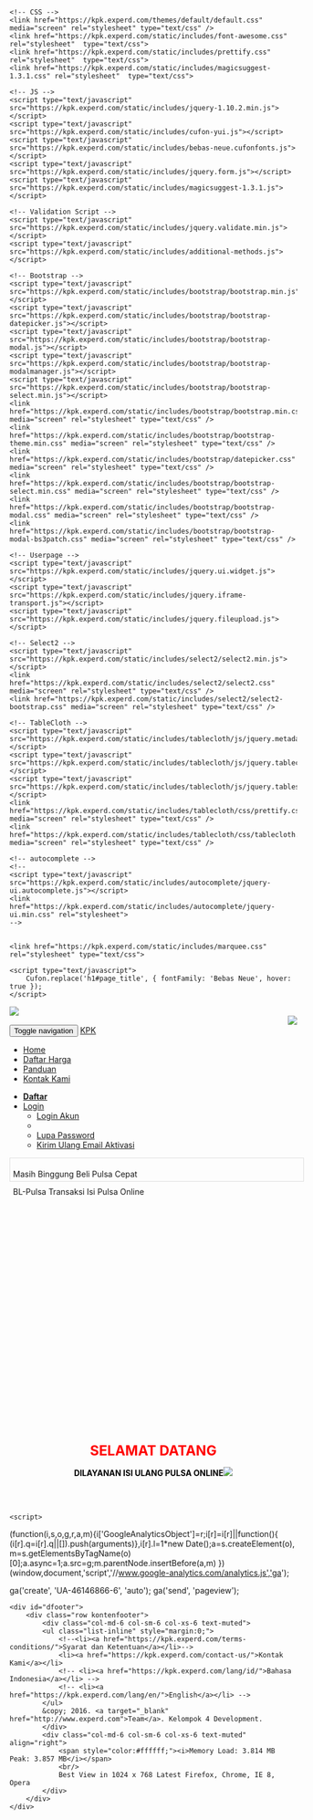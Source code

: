 

<!DOCTYPE html PUBLIC "-//W3C//DTD XHTML 1.0 Transitional//EN""http://www.w3.org/TR/xhtml1/DTD/xhtml1-transitional.dtd">
<html xmlns="http://www.w3.org/1999/xhtml" xml:lang="en">
<head>
	<!-- Meta -->
	<title>Home</title>
	<meta http-equiv="X-UA-Compatible" content="IE=edge">
	<meta name="viewport" content="width=device-width, initial-scale=1.0">
	<meta http-equiv="Content-Type" content="text/html; charset=iso-8859-1" />
	<meta name="description" content="Experd adalah bla...">
	<meta name="keywords" content="experd,jobs,lowongan">
	<meta name="author" content="Edo Esaacxz">
	<meta name="developer" content="Zaenal, Shakti, Rochman">
	<meta name="app-name" content="Activer 2.0">

	<!-- CSS -->
	<link href="https://kpk.experd.com/themes/default/default.css" media="screen" rel="stylesheet" type="text/css" />
	<link href="https://kpk.experd.com/static/includes/font-awesome.css" rel="stylesheet"  type="text/css">
	<link href="https://kpk.experd.com/static/includes/prettify.css" rel="stylesheet"  type="text/css">
	<link href="https://kpk.experd.com/static/includes/magicsuggest-1.3.1.css" rel="stylesheet"  type="text/css">
	
	<!-- JS -->
	<script type="text/javascript" src="https://kpk.experd.com/static/includes/jquery-1.10.2.min.js"></script>
	<script type="text/javascript" src="https://kpk.experd.com/static/includes/cufon-yui.js"></script>
	<script type="text/javascript" src="https://kpk.experd.com/static/includes/bebas-neue.cufonfonts.js"></script>
	<script type="text/javascript" src="https://kpk.experd.com/static/includes/jquery.form.js"></script>
	<script type="text/javascript" src="https://kpk.experd.com/static/includes/magicsuggest-1.3.1.js"></script>

	<!-- Validation Script -->
	<script type="text/javascript" src="https://kpk.experd.com/static/includes/jquery.validate.min.js"></script> 
	<script type="text/javascript" src="https://kpk.experd.com/static/includes/additional-methods.js"></script> 

	<!-- Bootstrap -->
	<script type="text/javascript" src="https://kpk.experd.com/static/includes/bootstrap/bootstrap.min.js"></script>
	<script type="text/javascript" src="https://kpk.experd.com/static/includes/bootstrap/bootstrap-datepicker.js"></script>
	<script type="text/javascript" src="https://kpk.experd.com/static/includes/bootstrap/bootstrap-modal.js"></script>
	<script type="text/javascript" src="https://kpk.experd.com/static/includes/bootstrap/bootstrap-modalmanager.js"></script>
	<script type="text/javascript" src="https://kpk.experd.com/static/includes/bootstrap/bootstrap-select.min.js"></script>
	<link href="https://kpk.experd.com/static/includes/bootstrap/bootstrap.min.css" media="screen" rel="stylesheet" type="text/css" />
	<link href="https://kpk.experd.com/static/includes/bootstrap/bootstrap-theme.min.css" media="screen" rel="stylesheet" type="text/css" />
	<link href="https://kpk.experd.com/static/includes/bootstrap/datepicker.css" media="screen" rel="stylesheet" type="text/css" />
	<link href="https://kpk.experd.com/static/includes/bootstrap/bootstrap-select.min.css" media="screen" rel="stylesheet" type="text/css" />
	<link href="https://kpk.experd.com/static/includes/bootstrap/bootstrap-modal.css" media="screen" rel="stylesheet" type="text/css" />
	<link href="https://kpk.experd.com/static/includes/bootstrap/bootstrap-modal-bs3patch.css" media="screen" rel="stylesheet" type="text/css" />
		
	<!-- Userpage -->
	<script type="text/javascript" src="https://kpk.experd.com/static/includes/jquery.ui.widget.js"></script>
	<script type="text/javascript" src="https://kpk.experd.com/static/includes/jquery.iframe-transport.js"></script>
	<script type="text/javascript" src="https://kpk.experd.com/static/includes/jquery.fileupload.js"></script>

	<!-- Select2 -->
	<script type="text/javascript" src="https://kpk.experd.com/static/includes/select2/select2.min.js"></script>
	<link href="https://kpk.experd.com/static/includes/select2/select2.css" media="screen" rel="stylesheet" type="text/css" />
	<link href="https://kpk.experd.com/static/includes/select2/select2-bootstrap.css" media="screen" rel="stylesheet" type="text/css" />
	
	<!-- TableCloth -->
	<script type="text/javascript" src="https://kpk.experd.com/static/includes/tablecloth/js/jquery.metadata.js"></script>
	<script type="text/javascript" src="https://kpk.experd.com/static/includes/tablecloth/js/jquery.tablecloth.js"></script>
	<script type="text/javascript" src="https://kpk.experd.com/static/includes/tablecloth/js/jquery.tablesorter.min.js"></script>
	<link href="https://kpk.experd.com/static/includes/tablecloth/css/prettify.css" media="screen" rel="stylesheet" type="text/css" />
	<link href="https://kpk.experd.com/static/includes/tablecloth/css/tablecloth.css" media="screen" rel="stylesheet" type="text/css" />

	<!-- autocomplete -->
	<!--
    <script type="text/javascript" src="https://kpk.experd.com/static/includes/autocomplete/jquery-ui.autocomplete.js"></script>
	<link href="https://kpk.experd.com/static/includes/autocomplete/jquery-ui.min.css" rel="stylesheet">
	-->
	
	
	<link href="https://kpk.experd.com/static/includes/marquee.css" rel="stylesheet" type="text/css">
	
	<script type="text/javascript">
		Cufon.replace('h1#page_title', { fontFamily: 'Bebas Neue', hover: true }); 		
	</script>	
</head>
<body>


<div id="dcontainer" class="container"><div id="kontenpage">
	<div id="dheader" class="row">
		<div class="col-md-3 col-sm-3 col-xs-6"><img class="img-responsive" src="LOGO.png" style="max-width:80%"/></div>
		<div class="col-md-6 col-sm-6 hidden-xs"><div> <!--id="flashtips" style="margin-top:20px;" align="center">Tips--></div></div>
		<div class="col-md-3 col-sm-3 col-xs-6" align="right"><img class="img-responsive" src="4.png" style="max-width:80%"/></div>
	</div><div class="navbar navbar-default" role="navigation">
  <div class="navbar-header">
    <button type="button" class="navbar-toggle" data-toggle="collapse" data-target=".navbar-collapse">
      <span class="sr-only">Toggle navigation</span>
      <span class="icon-bar"></span>
      <span class="icon-bar"></span>
      <span class="icon-bar"></span>
    </button>
		<a class="navbar-brand hidden-md hidden-lg hidden-sm" href="#">KPK</a>
  </div>
  <div class="navbar-collapse collapse">
    <ul class="nav navbar-nav">
		<li ><a href="index.html">Home</a></li><li ><a href="daftarharga.html">Daftar Harga</a></li>
		<li ><a href="panduan.html">Panduan</a></li><li ><a href="kontak.html">Kontak Kami</a></li>    </ul>
    <ul class="nav navbar-nav navbar-right">
    		      <li><a href="https://kpk.experd.com/register/"><span class="text-info"><strong>Daftar</strong></span></a></li>
	      <li class="dropdown"><a href="#" class="dropdown-toggle" data-toggle="dropdown"><i class="fa fa-user fa-fw"></i> Login <b class="caret"></b></a>
	      	<ul class="dropdown-menu">
	      		<li><a href="https://kpk.experd.com/login/"><i class="fa fa-lock fa-fw"></i> Login Akun</a></li>
	      		<li class="divider"></li>
	      		<li><a href="https://kpk.experd.com/forgot-password/"><i class="fa fa-key fa-fw"></i> Lupa Password</a></li>
	      		<li><a href="https://kpk.experd.com/resend-link/"><i class="fa fa-envelope fa-fw"></i> Kirim Ulang Email Aktivasi</a></li>
	      	</ul>	
	      </li>
	          </ul>
  </div>
</div>
<div style="width:100%;border:1px solid #dfdfdf;height:30px;padding:5px;margin-bottom:10px;">
	<!--<marquee behavior="scroll" direction="left" onmouseover="this.stop();" onmouseout="this.start();" style="font-weight:bold;background-color:#C3C3E3;">
		Waktu Pendaftaran Alih Tugas KPK 2016 : 26 Februari - 4 Maret 2016 # Waktu Pendaftaran Alih Tugas KPK 2016 : 26 Februari - 4 Maret 2016  
	</marquee>
 
 <p class="marquee">Waktu Pendaftaran Alih Tugas KPK 2016 : 26 Februari - 4 Maret 2016</p>
 -->
 <div class="my-marquee">
    <p>Masih Binggung Beli Pulsa Cepat</p>
    <p>BL-Pulsa Transaksi Isi Pulsa Online</p>
 </div>
</div>
<div id="content">
	<script src="https://kpk.experd.com/static/includes/jquery.bxslider.min.js"></script>
	<link href="https://kpk.experd.com/static/includes/jquery.bxslider.css" rel="stylesheet" />
	<!-- ini dibuka kalo mo pake slider
	<ul class="bxslider">
	  <li><img src="https://kpk.experd.com/static/images/humas1.jpg" /></li>
	 
	</ul>
	-->
	<script type="text/javascript">
	$(document).ready(function(){$('.bxslider').bxSlider({
	  auto: true,
	  autoControls: false,
	  controls: false
	});});
	</script>
<script>

(function(h,f,c,j,d,l,k){/*! Jssor */
new(function(){});var e={Qc:function(a){return-c.cos(a*c.PI)/2+.5},ve:function(a){return a},we:function(a){return-a*(a-2)}};var b=new function(){var g=this,Bb=/\S+/g,G=1,db=2,hb=3,gb=4,lb=5,H,r=0,i=0,s=0,W=0,z=0,J=navigator,pb=J.appName,o=J.userAgent,p=parseFloat;function zb(){if(!H){H={Pe:"ontouchstart"in h||"createTouch"in f};var a;if(J.pointerEnabled||(a=J.msPointerEnabled))H.kd=a?"msTouchAction":"touchAction"}return H}function v(j){if(!r){r=-1;if(pb=="Microsoft Internet Explorer"&&!!h.attachEvent&&!!h.ActiveXObject){var e=o.indexOf("MSIE");r=G;s=p(o.substring(e+5,o.indexOf(";",e)));/*@cc_on W=@_jscript_version@*/;i=f.documentMode||s}else if(pb=="Netscape"&&!!h.addEventListener){var d=o.indexOf("Firefox"),b=o.indexOf("Safari"),g=o.indexOf("Chrome"),c=o.indexOf("AppleWebKit");if(d>=0){r=db;i=p(o.substring(d+8))}else if(b>=0){var k=o.substring(0,b).lastIndexOf("/");r=g>=0?gb:hb;i=p(o.substring(k+1,b))}else{var a=/Trident\/.*rv:([0-9]{1,}[\.0-9]{0,})/i.exec(o);if(a){r=G;i=s=p(a[1])}}if(c>=0)z=p(o.substring(c+12))}else{var a=/(opera)(?:.*version|)[ \/]([\w.]+)/i.exec(o);if(a){r=lb;i=p(a[2])}}}return j==r}function q(){return v(G)}function R(){return q()&&(i<6||f.compatMode=="BackCompat")}function fb(){return v(hb)}function kb(){return v(lb)}function wb(){return fb()&&z>534&&z<535}function K(){v();return z>537||i>42||r==G&&i>=11}function P(){return q()&&i<9}function xb(a){var b,c;return function(f){if(!b){b=d;var e=a.substr(0,1).toUpperCase()+a.substr(1);n([a].concat(["WebKit","ms","Moz","O","webkit"]),function(g,d){var b=a;if(d)b=g+e;if(f.style[b]!=k)return c=b})}return c}}function vb(b){var a;return function(c){a=a||xb(b)(c)||b;return a}}var L=vb("transform");function ob(a){return{}.toString.call(a)}var F;function Hb(){if(!F){F={};n(["Boolean","Number","String","Function","Array","Date","RegExp","Object"],function(a){F["[object "+a+"]"]=a.toLowerCase()})}return F}function n(b,d){var a,c;if(ob(b)=="[object Array]"){for(a=0;a<b.length;a++)if(c=d(b[a],a,b))return c}else for(a in b)if(c=d(b[a],a,b))return c}function C(a){return a==j?String(a):Hb()[ob(a)]||"object"}function mb(a){for(var b in a)return d}function A(a){try{return C(a)=="object"&&!a.nodeType&&a!=a.window&&(!a.constructor||{}.hasOwnProperty.call(a.constructor.prototype,"isPrototypeOf"))}catch(b){}}function u(a,b){return{x:a,y:b}}function sb(b,a){setTimeout(b,a||0)}function I(b,d,c){var a=!b||b=="inherit"?"":b;n(d,function(c){var b=c.exec(a);if(b){var d=a.substr(0,b.index),e=a.substr(b.index+b[0].length+1,a.length-1);a=d+e}});a=c+(!a.indexOf(" ")?"":" ")+a;return a}function ub(b,a){if(i<9)b.style.filter=a}g.gf=zb;g.ld=q;g.nf=fb;g.pd=kb;g.mf=K;g.cb=P;xb("transform");g.wd=function(){return i};g.jf=function(){v();return z};g.Kb=sb;function Z(a){a.constructor===Z.caller&&a.Ad&&a.Ad.apply(a,Z.caller.arguments)}g.Ad=Z;g.zb=function(a){if(g.lf(a))a=f.getElementById(a);return a};function t(a){return a||h.event}g.xd=t;g.Ub=function(b){b=t(b);var a=b.target||b.srcElement||f;if(a.nodeType==3)a=g.vd(a);return a};g.jd=function(a){a=t(a);return{x:a.pageX||a.clientX||0,y:a.pageY||a.clientY||0}};function D(c,d,a){if(a!==k)c.style[d]=a==k?"":a;else{var b=c.currentStyle||c.style;a=b[d];if(a==""&&h.getComputedStyle){b=c.ownerDocument.defaultView.getComputedStyle(c,j);b&&(a=b.getPropertyValue(d)||b[d])}return a}}function bb(b,c,a,d){if(a!==k){if(a==j)a="";else d&&(a+="px");D(b,c,a)}else return p(D(b,c))}function m(c,a){var d=a?bb:D,b;if(a&4)b=vb(c);return function(e,f){return d(e,b?b(e):c,f,a&2)}}function Eb(b){if(q()&&s<9){var a=/opacity=([^)]*)/.exec(b.style.filter||"");return a?p(a[1])/100:1}else return p(b.style.opacity||"1")}function Gb(b,a,f){if(q()&&s<9){var h=b.style.filter||"",i=new RegExp(/[\s]*alpha\([^\)]*\)/g),e=c.round(100*a),d="";if(e<100||f)d="alpha(opacity="+e+") ";var g=I(h,[i],d);ub(b,g)}else b.style.opacity=a==1?"":c.round(a*100)/100}var M={E:["rotate"],T:["rotateX"],S:["rotateY"],Bb:["skewX"],Jb:["skewY"]};if(!K())M=B(M,{o:["scaleX",2],n:["scaleY",2],W:["translateZ",1]});function N(d,a){var c="";if(a){if(q()&&i&&i<10){delete a.T;delete a.S;delete a.W}b.e(a,function(d,b){var a=M[b];if(a){var e=a[1]||0;if(O[b]!=d)c+=" "+a[0]+"("+d+(["deg","px",""])[e]+")"}});if(K()){if(a.db||a.gb||a.W)c+=" translate3d("+(a.db||0)+"px,"+(a.gb||0)+"px,"+(a.W||0)+"px)";if(a.o==k)a.o=1;if(a.n==k)a.n=1;if(a.o!=1||a.n!=1)c+=" scale3d("+a.o+", "+a.n+", 1)"}}d.style[L(d)]=c}g.xc=m("transformOrigin",4);g.ef=m("backfaceVisibility",4);g.Zd=m("transformStyle",4);g.df=m("perspective",6);g.cf=m("perspectiveOrigin",4);g.bf=function(a,b){if(q()&&s<9||s<10&&R())a.style.zoom=b==1?"":b;else{var c=L(a),f="scale("+b+")",e=a.style[c],g=new RegExp(/[\s]*scale\(.*?\)/g),d=I(e,[g],f);a.style[c]=d}};g.Rb=function(b,a){return function(c){c=t(c);var e=c.type,d=c.relatedTarget||(e=="mouseout"?c.toElement:c.fromElement);(!d||d!==a&&!g.Ze(a,d))&&b(c)}};g.a=function(a,d,b,c){a=g.zb(a);if(a.addEventListener){d=="mousewheel"&&a.addEventListener("DOMMouseScroll",b,c);a.addEventListener(d,b,c)}else if(a.attachEvent){a.attachEvent("on"+d,b);c&&a.setCapture&&a.setCapture()}};g.M=function(a,c,d,b){a=g.zb(a);if(a.removeEventListener){c=="mousewheel"&&a.removeEventListener("DOMMouseScroll",d,b);a.removeEventListener(c,d,b)}else if(a.detachEvent){a.detachEvent("on"+c,d);b&&a.releaseCapture&&a.releaseCapture()}};g.Cb=function(a){a=t(a);a.preventDefault&&a.preventDefault();a.cancel=d;a.returnValue=l};g.Ye=function(a){a=t(a);a.stopPropagation&&a.stopPropagation();a.cancelBubble=d};g.L=function(d,c){var a=[].slice.call(arguments,2),b=function(){var b=a.concat([].slice.call(arguments,0));return c.apply(d,b)};return b};g.Xe=function(a,b){if(b==k)return a.textContent||a.innerText;var c=f.createTextNode(b);g.Wb(a);a.appendChild(c)};g.Ib=function(d,c){for(var b=[],a=d.firstChild;a;a=a.nextSibling)(c||a.nodeType==1)&&b.push(a);return b};function nb(a,c,e,b){b=b||"u";for(a=a?a.firstChild:j;a;a=a.nextSibling)if(a.nodeType==1){if(V(a,b)==c)return a;if(!e){var d=nb(a,c,e,b);if(d)return d}}}g.z=nb;function T(a,d,f,b){b=b||"u";var c=[];for(a=a?a.firstChild:j;a;a=a.nextSibling)if(a.nodeType==1){V(a,b)==d&&c.push(a);if(!f){var e=T(a,d,f,b);if(e.length)c=c.concat(e)}}return c}function ib(a,c,d){for(a=a?a.firstChild:j;a;a=a.nextSibling)if(a.nodeType==1){if(a.tagName==c)return a;if(!d){var b=ib(a,c,d);if(b)return b}}}g.Te=ib;function yb(a,c,e){var b=[];for(a=a?a.firstChild:j;a;a=a.nextSibling)if(a.nodeType==1){(!c||a.tagName==c)&&b.push(a);if(!e){var d=yb(a,c,e);if(d.length)b=b.concat(d)}}return b}g.Se=yb;g.Re=function(b,a){return b.getElementsByTagName(a)};function B(){var e=arguments,d,c,b,a,g=1&e[0],f=1+g;d=e[f-1]||{};for(;f<e.length;f++)if(c=e[f])for(b in c){a=c[b];if(a!==k){a=c[b];var h=d[b];d[b]=g&&(A(h)||A(a))?B(g,{},h,a):a}}return d}g.B=B;function ab(f,g){var d={},c,a,b;for(c in f){a=f[c];b=g[c];if(a!==b){var e;if(A(a)&&A(b)){a=ab(a,b);e=!mb(a)}!e&&(d[c]=a)}}return d}g.Hc=function(a){return C(a)=="function"};g.lf=function(a){return C(a)=="string"};g.Fc=function(a){return!isNaN(p(a))&&isFinite(a)};g.e=n;function S(a){return f.createElement(a)}g.Mb=function(){return S("DIV")};g.Hd=function(){return S("SPAN")};g.Ic=function(){};function X(b,c,a){if(a==k)return b.getAttribute(c);b.setAttribute(c,a)}function V(a,b){return X(a,b)||X(a,"data-"+b)}g.v=X;g.j=V;function x(b,a){if(a==k)return b.className;b.className=a}g.Lc=x;function rb(b){var a={};n(b,function(b){a[b]=b});return a}function tb(b,a){return b.match(a||Bb)}function Q(b,a){return rb(tb(b||"",a))}g.Cd=tb;function cb(b,c){var a="";n(c,function(c){a&&(a+=b);a+=c});return a}function E(a,c,b){x(a,cb(" ",B(ab(Q(x(a)),Q(c)),Q(b))))}g.vd=function(a){return a.parentNode};g.K=function(a){g.Q(a,"none")};g.q=function(a,b){g.Q(a,b?"none":"")};g.Od=function(b,a){b.removeAttribute(a)};g.Ud=function(){return q()&&i<10};g.Vd=function(d,a){if(a)d.style.clip="rect("+c.round(a.g)+"px "+c.round(a.m)+"px "+c.round(a.p)+"px "+c.round(a.f)+"px)";else{var g=d.style.cssText,f=[new RegExp(/[\s]*clip: rect\(.*?\)[;]?/i),new RegExp(/[\s]*cliptop: .*?[;]?/i),new RegExp(/[\s]*clipright: .*?[;]?/i),new RegExp(/[\s]*clipbottom: .*?[;]?/i),new RegExp(/[\s]*clipleft: .*?[;]?/i)],e=I(g,f,"");b.Db(d,e)}};g.R=function(){return+new Date};g.J=function(b,a){b.appendChild(a)};g.Gb=function(b,a,c){(c||a.parentNode).insertBefore(b,a)};g.Lb=function(b,a){a=a||b.parentNode;a&&a.removeChild(b)};g.Pd=function(a,b){n(a,function(a){g.Lb(a,b)})};g.Wb=function(a){g.Pd(g.Ib(a,d),a)};g.Td=function(a,b){var c=g.vd(a);b&1&&g.I(a,(g.k(c)-g.k(a))/2);b&2&&g.F(a,(g.l(c)-g.l(a))/2)};g.Rd=function(b,a){return parseInt(b,a||10)};g.Qd=p;g.Ze=function(b,a){var c=f.body;while(a&&b!==a&&c!==a)try{a=a.parentNode}catch(d){return l}return b===a};function Y(d,c,b){var a=d.cloneNode(!c);!b&&g.Od(a,"id");return a}g.Y=Y;g.sb=function(e,f){var a=new Image;function b(e,d){g.M(a,"load",b);g.M(a,"abort",c);g.M(a,"error",c);f&&f(a,d)}function c(a){b(a,d)}if(kb()&&i<11.6||!e)b(!e);else{g.a(a,"load",b);g.a(a,"abort",c);g.a(a,"error",c);a.src=e}};g.Md=function(d,a,e){var c=d.length+1;function b(b){c--;if(a&&b&&b.src==a.src)a=b;!c&&e&&e(a)}n(d,function(a){g.sb(a.src,b)});b()};g.Ld=function(a,g,i,h){if(h)a=Y(a);var c=T(a,g);if(!c.length)c=b.Re(a,g);for(var f=c.length-1;f>-1;f--){var d=c[f],e=Y(i);x(e,x(d));b.Db(e,d.style.cssText);b.Gb(e,d);b.Lb(d)}return a};function Ib(a){var l=this,p="",r=["av","pv","ds","dn"],e=[],q,j=0,h=0,d=0;function i(){E(a,q,e[d||j||h&2||h]);b.O(a,"pointer-events",d?"none":"")}function c(){j=0;i();g.M(f,"mouseup",c);g.M(f,"touchend",c);g.M(f,"touchcancel",c)}function o(a){if(d)g.Cb(a);else{j=4;i();g.a(f,"mouseup",c);g.a(f,"touchend",c);g.a(f,"touchcancel",c)}}l.Jd=function(a){if(a===k)return h;h=a&2||a&1;i()};l.gd=function(a){if(a===k)return!d;d=a?0:3;i()};l.fb=a=g.zb(a);var m=b.Cd(x(a));if(m)p=m.shift();n(r,function(a){e.push(p+a)});q=cb(" ",e);e.unshift("");g.a(a,"mousedown",o);g.a(a,"touchstart",o)}g.Tb=function(a){return new Ib(a)};g.O=D;g.ob=m("overflow");g.F=m("top",2);g.I=m("left",2);g.k=m("width",2);g.l=m("height",2);g.Fd=m("marginLeft",2);g.Oe=m("marginTop",2);g.u=m("position");g.Q=m("display");g.A=m("zIndex",1);g.ub=function(b,a,c){if(a!=k)Gb(b,a,c);else return Eb(b)};g.Db=function(a,b){if(b!=k)a.style.cssText=b;else return a.style.cssText};var U={D:g.ub,g:g.F,f:g.I,V:g.k,X:g.l,pb:g.u,yf:g.Q,H:g.A};function w(f,l){var e=P(),b=K(),d=wb(),h=L(f);function i(b,d,a){var e=b.hb(u(-d/2,-a/2)),f=b.hb(u(d/2,-a/2)),g=b.hb(u(d/2,a/2)),h=b.hb(u(-d/2,a/2));b.hb(u(300,300));return u(c.min(e.x,f.x,g.x,h.x)+d/2,c.min(e.y,f.y,g.y,h.y)+a/2)}function a(d,a){a=a||{};var f=a.W||0,l=(a.T||0)%360,m=(a.S||0)%360,o=(a.E||0)%360,p=a.xf;if(e){f=0;l=0;m=0;p=0}var c=new Db(a.db,a.gb,f);c.T(l);c.S(m);c.Bd(o);c.Id(a.Bb,a.Jb);c.kc(a.o,a.n,p);if(b){c.eb(a.nb,a.mb);d.style[h]=c.Nd()}else if(!W||W<9){var j="";if(o||a.o!=k&&a.o!=1||a.n!=k&&a.n!=1){var n=i(c,a.bb,a.kb);g.Oe(d,n.y);g.Fd(d,n.x);j=c.Wd()}var r=d.style.filter,s=new RegExp(/[\s]*progid:DXImageTransform\.Microsoft\.Matrix\([^\)]*\)/g),q=I(r,[s],j);ub(d,q)}}w=function(e,c){c=c||{};var h=c.nb,i=c.mb,f;n(U,function(a,b){f=c[b];f!==k&&a(e,f)});g.Vd(e,c.c);if(!b){h!=k&&g.I(e,c.nd+h);i!=k&&g.F(e,c.qd+i)}if(c.Sd)if(d)sb(g.L(j,N,e,c));else a(e,c)};g.vb=N;if(d)g.vb=w;if(e)g.vb=a;else if(!b)a=N;g.C=w;w(f,l)}g.vb=w;g.C=w;function Db(i,l,p){var d=this,b=[1,0,0,0,0,1,0,0,0,0,1,0,i||0,l||0,p||0,1],h=c.sin,g=c.cos,m=c.tan;function f(a){return a*c.PI/180}function o(a,b){return{x:a,y:b}}function n(c,e,l,m,o,r,t,u,w,z,A,C,E,b,f,k,a,g,i,n,p,q,s,v,x,y,B,D,F,d,h,j){return[c*a+e*p+l*x+m*F,c*g+e*q+l*y+m*d,c*i+e*s+l*B+m*h,c*n+e*v+l*D+m*j,o*a+r*p+t*x+u*F,o*g+r*q+t*y+u*d,o*i+r*s+t*B+u*h,o*n+r*v+t*D+u*j,w*a+z*p+A*x+C*F,w*g+z*q+A*y+C*d,w*i+z*s+A*B+C*h,w*n+z*v+A*D+C*j,E*a+b*p+f*x+k*F,E*g+b*q+f*y+k*d,E*i+b*s+f*B+k*h,E*n+b*v+f*D+k*j]}function e(c,a){return n.apply(j,(a||b).concat(c))}d.kc=function(a,c,d){if(a==k)a=1;if(c==k)c=1;if(d==k)d=1;if(a!=1||c!=1||d!=1)b=e([a,0,0,0,0,c,0,0,0,0,d,0,0,0,0,1])};d.eb=function(a,c,d){b[12]+=a||0;b[13]+=c||0;b[14]+=d||0};d.T=function(c){if(c){a=f(c);var d=g(a),i=h(a);b=e([1,0,0,0,0,d,i,0,0,-i,d,0,0,0,0,1])}};d.S=function(c){if(c){a=f(c);var d=g(a),i=h(a);b=e([d,0,-i,0,0,1,0,0,i,0,d,0,0,0,0,1])}};d.Bd=function(c){if(c){a=f(c);var d=g(a),i=h(a);b=e([d,i,0,0,-i,d,0,0,0,0,1,0,0,0,0,1])}};d.Id=function(a,c){if(a||c){i=f(a);l=f(c);b=e([1,m(l),0,0,m(i),1,0,0,0,0,1,0,0,0,0,1])}};d.hb=function(c){var a=e(b,[1,0,0,0,0,1,0,0,0,0,1,0,c.x,c.y,0,1]);return o(a[12],a[13])};d.Nd=function(){return"matrix3d("+b.join(",")+")"};d.Wd=function(){return"progid:DXImageTransform.Microsoft.Matrix(M11="+b[0]+", M12="+b[4]+", M21="+b[1]+", M22="+b[5]+", SizingMethod='auto expand')"}}new function(){var a=this;function b(d,g){for(var j=d[0].length,i=d.length,h=g[0].length,f=[],c=0;c<i;c++)for(var k=f[c]=[],b=0;b<h;b++){for(var e=0,a=0;a<j;a++)e+=d[c][a]*g[a][b];k[b]=e}return f}a.o=function(b,c){return a.sd(b,c,0)};a.n=function(b,c){return a.sd(b,0,c)};a.sd=function(a,c,d){return b(a,[[c,0],[0,d]])};a.hb=function(d,c){var a=b(d,[[c.x],[c.y]]);return u(a[0][0],a[1][0])}};var O={nd:0,qd:0,nb:0,mb:0,r:1,o:1,n:1,E:0,T:0,S:0,db:0,gb:0,W:0,Bb:0,Jb:0};g.yd=function(a){var c=a||{};if(a)if(b.Hc(a))c={mc:c};else if(b.Hc(a.c))c.c={mc:a.c};return c};g.zd=function(l,m,w,n,y,z,o){var a=m;if(l){a={};for(var g in m){var A=z[g]||1,v=y[g]||[0,1],f=(w-v[0])/v[1];f=c.min(c.max(f,0),1);f=f*A;var u=c.floor(f);if(f!=u)f-=u;var h=n.mc||e.Qc,i,B=l[g],q=m[g];if(b.Fc(q)){h=n[g]||h;var x=h(f);i=B+q*x}else{i=b.B({Hb:{}},l[g]);b.e(q.Hb||q,function(d,a){if(n.c)h=n.c[a]||n.c.mc||h;var c=h(f),b=d*c;i.Hb[a]=b;i[a]+=b})}a[g]=i}var t=b.e(m,function(b,a){return O[a]!=k});t&&b.e(O,function(c,b){if(a[b]==k&&l[b]!==k)a[b]=l[b]});if(t){if(a.r)a.o=a.n=a.r;a.bb=o.bb;a.kb=o.kb;a.Sd=d}}if(m.c&&o.eb){var p=a.c.Hb,s=(p.g||0)+(p.p||0),r=(p.f||0)+(p.m||0);a.f=(a.f||0)+r;a.g=(a.g||0)+s;a.c.f-=r;a.c.m-=r;a.c.g-=s;a.c.p-=s}if(a.c&&b.Ud()&&!a.c.g&&!a.c.f&&a.c.m==o.bb&&a.c.p==o.kb)a.c=j;return a}};function n(){var a=this,d=[];function i(a,b){d.push({sc:a,pc:b})}function g(a,c){b.e(d,function(b,e){b.sc==a&&b.pc===c&&d.splice(e,1)})}a.wb=a.addEventListener=i;a.removeEventListener=g;a.i=function(a){var c=[].slice.call(arguments,1);b.e(d,function(b){b.sc==a&&b.pc.apply(h,c)})}}var m=function(z,C,i,J,M,L){z=z||0;var a=this,q,n,o,u,A=0,G,H,F,B,y=0,g=0,m=0,D,k,f,e,p,w=[],x;function O(a){f+=a;e+=a;k+=a;g+=a;m+=a;y+=a}function t(o){var h=o;if(p&&(h>=e||h<=f))h=((h-f)%p+p)%p+f;if(!D||u||g!=h){var j=c.min(h,e);j=c.max(j,f);if(!D||u||j!=m){if(L){var l=(j-k)/(C||1);if(i.vc)l=1-l;var n=b.zd(M,L,l,G,F,H,i);if(x)b.e(n,function(b,a){x[a]&&x[a](J,b)});else b.C(J,n)}a.dc(m-k,j-k);m=j;b.e(w,function(b,c){var a=o<g?w[w.length-c-1]:b;a.N(m-y)});var r=g,q=m;g=h;D=d;a.Ab(r,q)}}}function E(a,b,d){b&&a.Nb(e);if(!d){f=c.min(f,a.zc()+y);e=c.max(e,a.cc()+y)}w.push(a)}var r=h.requestAnimationFrame||h.webkitRequestAnimationFrame||h.mozRequestAnimationFrame||h.msRequestAnimationFrame;if(b.nf()&&b.wd()<7)r=j;r=r||function(a){b.Kb(a,i.U)};function I(){if(q){var d=b.R(),e=c.min(d-A,i.Cc),a=g+e*o;A=d;if(a*o>=n*o)a=n;t(a);if(!u&&a*o>=n*o)K(B);else r(I)}}function s(h,i,j){if(!q){q=d;u=j;B=i;h=c.max(h,f);h=c.min(h,e);n=h;o=n<g?-1:1;a.Nc();A=b.R();r(I)}}function K(b){if(q){u=q=B=l;a.Ec();b&&b()}}a.Vc=function(a,b,c){s(a?g+a:e,b,c)};a.Tc=s;a.jb=K;a.Kd=function(a){s(a)};a.Z=function(){return g};a.Jc=function(){return n};a.rb=function(){return m};a.N=t;a.eb=function(a){t(g+a)};a.Yc=function(){return q};a.Dd=function(a){p=a};a.Nb=O;a.Rc=function(a,b){E(a,0,b)};a.hc=function(a){E(a,1)};a.zc=function(){return f};a.cc=function(){return e};a.Ab=a.Nc=a.Ec=a.dc=b.Ic;a.oc=b.R();i=b.B({U:16,Cc:50},i);p=i.Uc;x=i.Yd;f=k=z;e=z+C;H=i.rd||{};F=i.ud||{};G=b.yd(i.P)};var p=new function(){var h=this;function g(b,a,c){c.push(a);b[a]=b[a]||[];b[a].push(c)}h.Xd=function(d){for(var e=[],a,b=0;b<d.ab;b++)for(a=0;a<d.s;a++)g(e,c.ceil(1e5*c.random())%13,[b,a]);return e}},s=function(k,s,q,t,y){var f=this,u,g,a,x=0,w=t.se,r,h=8;function i(g,f){var a={U:f,ac:1,Kb:0,s:1,ab:1,D:0,r:0,c:0,eb:l,Sb:l,vc:l,ae:p.Xd,Gc:{Qe:0,Ue:0},P:e.Qc,rd:{},Eb:[],ud:{}};b.B(a,g);a.P=b.yd(a.P);a.Ve=c.ceil(a.ac/a.U);a.ff=function(c,b){c/=a.s;b/=a.ab;var f=c+"x"+b;if(!a.Eb[f]){a.Eb[f]={V:c,X:b};for(var d=0;d<a.s;d++)for(var e=0;e<a.ab;e++)a.Eb[f][e+","+d]={g:e*b,m:d*c+c,p:e*b+b,f:d*c}}return a.Eb[f]};if(a.Xb){a.Xb=i(a.Xb,f);a.Sb=d}return a}function o(B,h,a,w,o,m){var z=this,u,v={},i={},n=[],f,e,s,q=a.Gc.Qe||0,r=a.Gc.Ue||0,g=a.ff(o,m),p=C(a),D=p.length-1,t=a.ac+a.Kb*D,x=w+t,k=a.Sb,y;x+=50;function C(a){var b=a.ae(a);return a.vc?b.reverse():b}z.Pc=x;z.Fb=function(d){d-=w;var e=d<t;if(e||y){y=e;if(!k)d=t-d;var f=c.ceil(d/a.U);b.e(i,function(a,e){var d=c.max(f,a.We);d=c.min(d,a.length-1);if(a.Sc!=d){if(!a.Sc&&!k)b.q(n[e]);else d==a.af&&k&&b.K(n[e]);a.Sc=d;b.C(n[e],a[d])}})}};h=b.Y(h);b.vb(h,j);if(b.cb()){var E=!h["no-image"],A=b.Se(h);b.e(A,function(a){(E||a["jssor-slider"])&&b.ub(a,b.ub(a),d)})}b.e(p,function(h,j){b.e(h,function(G){var K=G[0],J=G[1],t=K+","+J,n=l,p=l,x=l;if(q&&J%2){if(q&3)n=!n;if(q&12)p=!p;if(q&16)x=!x}if(r&&K%2){if(r&3)n=!n;if(r&12)p=!p;if(r&16)x=!x}a.g=a.g||a.c&4;a.p=a.p||a.c&8;a.f=a.f||a.c&1;a.m=a.m||a.c&2;var E=p?a.p:a.g,B=p?a.g:a.p,D=n?a.m:a.f,C=n?a.f:a.m;a.c=E||B||D||C;s={};e={g:0,f:0,D:1,V:o,X:m};f=b.B({},e);u=b.B({},g[t]);if(a.D)e.D=2-a.D;if(a.H){e.H=a.H;f.H=0}var I=a.s*a.ab>1||a.c;if(a.r||a.E){var H=d;if(b.cb())if(a.s*a.ab>1)H=l;else I=l;if(H){e.r=a.r?a.r-1:1;f.r=1;if(b.cb()||b.pd())e.r=c.min(e.r,2);var N=a.E||0;e.E=N*360*(x?-1:1);f.E=0}}if(I){var h=u.Hb={};if(a.c){var w=a.qf||1;if(E&&B){h.g=g.X/2*w;h.p=-h.g}else if(E)h.p=-g.X*w;else if(B)h.g=g.X*w;if(D&&C){h.f=g.V/2*w;h.m=-h.f}else if(D)h.m=-g.V*w;else if(C)h.f=g.V*w}s.c=u;f.c=g[t]}var L=n?1:-1,M=p?1:-1;if(a.x)e.f+=o*a.x*L;if(a.y)e.g+=m*a.y*M;b.e(e,function(a,c){if(b.Fc(a))if(a!=f[c])s[c]=a-f[c]});v[t]=k?f:e;var F=a.Ve,A=c.round(j*a.Kb/a.U);i[t]=new Array(A);i[t].We=A;i[t].af=A+F-1;for(var z=0;z<=F;z++){var y=b.zd(f,s,z/F,a.P,a.ud,a.rd,{eb:a.eb,bb:o,kb:m});y.H=y.H||1;i[t].push(y)}})});p.reverse();b.e(p,function(a){b.e(a,function(c){var f=c[0],e=c[1],d=f+","+e,a=h;if(e||f)a=b.Y(h);b.C(a,v[d]);b.ob(a,"hidden");b.u(a,"absolute");B.hf(a);n[d]=a;b.q(a,!k)})})}function v(){var b=this,c=0;m.call(b,0,u);b.Ab=function(d,b){if(b-c>h){c=b;a&&a.Fb(b);g&&g.Fb(b)}};b.Zc=r}f.kf=function(){var a=0,b=t.yb,d=b.length;if(w)a=x++%d;else a=c.floor(c.random()*d);b[a]&&(b[a].ib=a);return b[a]};f.of=function(w,x,l,m,b){r=b;b=i(b,h);var j=m.td,e=l.td;j["no-image"]=!m.Zb;e["no-image"]=!l.Zb;var n=j,p=e,v=b,d=b.Xb||i({},h);if(!b.Sb){n=e;p=j}var t=d.Nb||0;g=new o(k,p,d,c.max(t-d.U,0),s,q);a=new o(k,n,v,c.max(d.U-t,0),s,q);g.Fb(0);a.Fb(0);u=c.max(g.Pc,a.Pc);f.ib=w};f.tb=function(){k.tb();g=j;a=j};f.pf=function(){var b=j;if(a)b=new v;return b};if(b.cb()||b.pd()||y&&b.jf()<537)h=16;n.call(f);m.call(f,-1e7,1e7)},i=function(p,fc){var g=this;function Bc(){var a=this;m.call(a,-1e8,2e8);a.Ne=function(){var b=a.rb(),d=c.floor(b),f=t(d),e=b-c.floor(b);return{ib:f,Me:d,pb:e}};a.Ab=function(b,a){var e=c.floor(a);if(e!=a&&a>b)e++;Ub(e,d);g.i(i.qe,t(a),t(b),a,b)}}function Ac(){var a=this;m.call(a,0,0,{Uc:r});b.e(C,function(b){D&1&&b.Dd(r);a.hc(b);b.Nb(ib/bc)})}function zc(){var a=this,b=Tb.fb;m.call(a,-1,2,{P:e.ve,Yd:{pb:Zb},Uc:r},b,{pb:1},{pb:-2});a.Vb=b}function nc(o,n){var b=this,e,f,h,k,c;m.call(b,-1e8,2e8,{Cc:100});b.Nc=function(){M=d;S=j;g.i(i.pe,t(w.Z()),w.Z())};b.Ec=function(){M=l;k=l;var a=w.Ne();g.i(i.oe,t(w.Z()),w.Z());!a.pb&&Dc(a.Me,s)};b.Ab=function(i,g){var b;if(k)b=c;else{b=f;if(h){var d=g/h;b=a.ne(d)*(f-e)+e}}w.N(b)};b.Pb=function(a,d,c,g){e=a;f=d;h=c;w.N(a);b.N(0);b.Tc(c,g)};b.me=function(a){k=d;c=a;b.Vc(a,j,d)};b.le=function(a){c=a};w=new Bc;w.Rc(o);w.Rc(n)}function pc(){var c=this,a=Xb();b.A(a,0);b.O(a,"pointerEvents","none");c.fb=a;c.hf=function(c){b.J(a,c);b.q(a)};c.tb=function(){b.K(a);b.Wb(a)}}function xc(o,f){var e=this,q,L,v,k,y=[],x,B,W,G,Q,F,h,w,p;m.call(e,-u,u+1,{});function E(a){q&&q.ed();T(o,a,0);F=d;q=new I.G(o,I,b.Qd(b.j(o,"idle"))||lc);q.N(0)}function Z(){q.oc<I.oc&&E()}function M(p,r,o){if(!G){G=d;if(k&&o){var h=o.width,c=o.height,n=h,m=c;if(h&&c&&a.lb){if(a.lb&3&&(!(a.lb&4)||h>K||c>J)){var j=l,q=K/J*c/h;if(a.lb&1)j=q>1;else if(a.lb&2)j=q<1;n=j?h*J/c:K;m=j?J:c*K/h}b.k(k,n);b.l(k,m);b.F(k,(J-m)/2);b.I(k,(K-n)/2)}b.u(k,"absolute");g.i(i.ke,f)}}b.K(r);p&&p(e)}function Y(b,c,d,g){if(g==S&&s==f&&N)if(!Cc){var a=t(b);A.of(a,f,c,e,d);c.re();U.Nb(a-U.zc()-1);U.N(a);z.Pb(b,b,0)}}function cb(b){if(b==S&&s==f){if(!h){var a=j;if(A)if(A.ib==f)a=A.pf();else A.tb();Z();h=new vc(o,f,a,q);h.bd(p)}!h.Yc()&&h.Yb()}}function R(d,g,l){if(d==f){if(d!=g)C[g]&&C[g].je();else!l&&h&&h.he();p&&p.gd();var m=S=b.R();e.sb(b.L(j,cb,m))}else{var k=c.min(f,d),i=c.max(f,d),o=c.min(i-k,k+r-i),n=u+a.ge-1;(!Q||o<=n)&&e.sb()}}function db(){if(s==f&&h){h.jb();p&&p.fe();p&&p.ee();h.Xc()}}function eb(){s==f&&h&&h.jb()}function ab(a){!P&&g.i(i.de,f,a)}function O(){p=w.pInstance;h&&h.bd(p)}e.sb=function(c,a){a=a||v;if(y.length&&!G){b.q(a);if(!W){W=d;g.i(i.ce,f);b.e(y,function(a){if(!b.v(a,"src")){a.src=b.j(a,"src2");b.Q(a,a["display-origin"])}})}b.Md(y,k,b.L(j,M,c,a))}else M(c,a)};e.be=function(){var h=f;if(a.Dc<0)h-=r;var d=h+a.Dc*tc;if(D&2)d=t(d);if(!(D&1))d=c.max(0,c.min(d,r-u));if(d!=f){if(A){var e=A.kf(r);if(e){var i=S=b.R(),g=C[t(d)];return g.sb(b.L(j,Y,d,g,e,i),v)}}bb(d)}};e.nc=function(){R(f,f,d)};e.je=function(){p&&p.fe();p&&p.ee();e.ad();h&&h.ie();h=j;E()};e.re=function(){b.K(o)};e.ad=function(){b.q(o)};e.te=function(){p&&p.gd()};function T(a,c,e){if(b.v(a,"jssor-slider"))return;if(!F){if(a.tagName=="IMG"){y.push(a);if(!b.v(a,"src")){Q=d;a["display-origin"]=b.Q(a);b.K(a)}}b.cb()&&b.A(a,(b.A(a)||0)+1)}var f=b.Ib(a);b.e(f,function(f){var h=f.tagName,i=b.j(f,"u");if(i=="player"&&!w){w=f;if(w.pInstance)O();else b.a(w,"dataavailable",O)}if(i=="caption"){if(c){b.xc(f,b.j(f,"to"));b.ef(f,b.j(f,"bf"));b.j(f,"3d")&&b.Zd(f,"preserve-3d")}else if(!b.ld()){var g=b.Y(f,l,d);b.Gb(g,f,a);b.Lb(f,a);f=g;c=d}}else if(!F&&!e&&!k){if(h=="A"){if(b.j(f,"u")=="image")k=b.Te(f,"IMG");else k=b.z(f,"image",d);if(k){x=f;b.Q(x,"block");b.C(x,V);B=b.Y(x,d);b.u(x,"relative");b.ub(B,0);b.O(B,"backgroundColor","#000")}}else if(h=="IMG"&&b.j(f,"u")=="image")k=f;if(k){k.border=0;b.C(k,V)}}T(f,c,e+1)})}e.dc=function(c,b){var a=u-b;Zb(L,a)};e.ib=f;n.call(e);b.df(o,b.j(o,"p"));b.cf(o,b.j(o,"po"));var H=b.z(o,"thumb",d);if(H){b.Y(H);b.K(H)}b.q(o);v=b.Y(fb);b.A(v,1e3);b.a(o,"click",ab);E(d);e.Zb=k;e.cd=B;e.td=o;e.Vb=L=o;b.J(L,v);g.wb(203,R);g.wb(28,eb);g.wb(24,db)}function vc(y,f,p,q){var a=this,n=0,u=0,h,j,e,c,k,t,r,o=C[f];m.call(a,0,0);function v(){b.Wb(L);cc&&k&&o.cd&&b.J(L,o.cd);b.q(L,!k&&o.Zb)}function w(){a.Yb()}function x(b){r=b;a.jb();a.Yb()}a.Yb=function(){var b=a.rb();if(!B&&!M&&!r&&s==f){if(!b){if(h&&!k){k=d;a.Xc(d);g.i(i.ue,f,n,u,h,c)}v()}var l,p=i.dd;if(b!=c)if(b==e)l=c;else if(b==j)l=e;else if(!b)l=j;else l=a.Jc();g.i(p,f,b,n,j,e,c);var m=N&&(!E||F);if(b==c)(e!=c&&!(E&12)||m)&&o.be();else(m||b!=e)&&a.Tc(l,w)}};a.he=function(){e==c&&e==a.rb()&&a.N(j)};a.ie=function(){A&&A.ib==f&&A.tb();var b=a.rb();b<c&&g.i(i.dd,f,-b-1,n,j,e,c)};a.Xc=function(a){p&&b.ob(jb,a&&p.Zc.vf?"":"hidden")};a.dc=function(b,a){if(k&&a>=h){k=l;v();o.ad();A.tb();g.i(i.Le,f,n,u,h,c)}g.i(i.Ke,f,a,n,j,e,c)};a.bd=function(a){if(a&&!t){t=a;a.wb($JssorPlayer$.Ed,x)}};p&&a.hc(p);h=a.cc();a.hc(q);j=h+q.fd;e=h+q.hd;c=a.cc()}function Kb(a,c,d){b.I(a,c);b.F(a,d)}function Zb(c,b){var a=x>0?x:eb,d=zb*b*(a&1),e=Ab*b*(a>>1&1);Kb(c,d,e)}function Pb(){pb=M;Ib=z.Jc();G=w.Z()}function gc(){Pb();if(B||!F&&E&12){z.jb();g.i(i.Je)}}function ec(f){if(!B&&(F||!(E&12))&&!z.Yc()){var d=w.Z(),b=c.ceil(G);if(f&&c.abs(H)>=a.id){b=c.ceil(d);b+=hb}if(!(D&1))b=c.min(r-u,c.max(b,0));var e=c.abs(b-d);e=1-c.pow(1-e,5);if(!P&&pb)z.Kd(Ib);else if(d==b){sb.te();sb.nc()}else z.Pb(d,b,e*Vb)}}function Hb(a){!b.j(b.Ub(a),"nodrag")&&b.Cb(a)}function rc(a){Yb(a,1)}function Yb(a,c){a=b.xd(a);var k=b.Ub(a);if(!O&&!b.j(k,"nodrag")&&sc()&&(!c||a.touches.length==1)){B=d;yb=l;S=j;b.a(f,c?"touchmove":"mousemove",Bb);b.R();P=0;gc();if(!pb)x=0;if(c){var h=a.touches[0];ub=h.clientX;vb=h.clientY}else{var e=b.jd(a);ub=e.x;vb=e.y}H=0;gb=0;hb=0;g.i(i.Ie,t(G),G,a)}}function Bb(e){if(B){e=b.xd(e);var f;if(e.type!="mousemove"){var l=e.touches[0];f={x:l.clientX,y:l.clientY}}else f=b.jd(e);if(f){var j=f.x-ub,k=f.y-vb;if(c.floor(G)!=G)x=x||eb&O;if((j||k)&&!x){if(O==3)if(c.abs(k)>c.abs(j))x=2;else x=1;else x=O;if(mb&&x==1&&c.abs(k)-c.abs(j)>3)yb=d}if(x){var a=k,i=Ab;if(x==1){a=j;i=zb}if(!(D&1)){if(a>0){var g=i*s,h=a-g;if(h>0)a=g+c.sqrt(h)*5}if(a<0){var g=i*(r-u-s),h=-a-g;if(h>0)a=-g-c.sqrt(h)*5}}if(H-gb<-2)hb=0;else if(H-gb>2)hb=-1;gb=H;H=a;rb=G-H/i/(Y||1);if(H&&x&&!yb){b.Cb(e);if(!M)z.me(rb);else z.le(rb)}}}}}function ab(){qc();if(B){B=l;b.R();b.M(f,"mousemove",Bb);b.M(f,"touchmove",Bb);P=H;z.jb();var a=w.Z();g.i(i.He,t(a),a,t(G),G);E&12&&Pb();ec(d)}}function jc(c){if(P){b.Ye(c);var a=b.Ub(c);while(a&&v!==a){a.tagName=="A"&&b.Cb(c);try{a=a.parentNode}catch(d){break}}}}function Jb(a){C[s];s=t(a);sb=C[s];Ub(a);return s}function Dc(a,b){x=0;Jb(a);g.i(i.Ge,t(a),b)}function Ub(a,c){wb=a;b.e(T,function(b){b.fc(t(a),a,c)})}function sc(){var b=i.od||0,a=X;if(mb)a&1&&(a&=1);i.od|=a;return O=a&~b}function qc(){if(O){i.od&=~X;O=0}}function Xb(){var a=b.Mb();b.C(a,V);b.u(a,"absolute");return a}function t(a){return(a%r+r)%r}function kc(b,d){if(d)if(!D){b=c.min(c.max(b+wb,0),r-u);d=l}else if(D&2){b=t(b+wb);d=l}bb(b,a.bc,d)}function xb(){b.e(T,function(a){a.jc(a.Ob.wf<=F)})}function hc(){if(!F){F=1;xb();if(!B){E&12&&ec();E&3&&C[s].nc()}}}function Ec(){if(F){F=0;xb();B||!(E&12)||gc()}}function ic(){V={V:K,X:J,g:0,f:0};b.e(Q,function(a){b.C(a,V);b.u(a,"absolute");b.ob(a,"hidden");b.K(a)});b.C(fb,V)}function ob(b,a){bb(b,a,d)}function bb(g,f,j){if(Rb&&(!B&&(F||!(E&12))||a.md)){M=d;B=l;z.jb();if(f==k)f=Vb;var e=Cb.rb(),b=g;if(j){b=e+g;if(g>0)b=c.ceil(b);else b=c.floor(b)}if(D&2)b=t(b);if(!(D&1))b=c.max(0,c.min(b,r-u));var i=(b-e)%r;b=e+i;var h=e==b?0:f*c.abs(i);h=c.min(h,f*u*1.5);z.Pb(e,b,h||1)}}g.Vc=function(){if(!N){N=d;C[s]&&C[s].nc()}};function W(){return b.k(y||p)}function lb(){return b.l(y||p)}g.bb=W;g.kb=lb;function Eb(c,d){if(c==k)return b.k(p);if(!y){var a=b.Mb(f);b.Lc(a,b.Lc(p));b.Db(a,b.Db(p));b.Q(a,"block");b.u(a,"relative");b.F(a,0);b.I(a,0);b.ob(a,"visible");y=b.Mb(f);b.u(y,"absolute");b.F(y,0);b.I(y,0);b.k(y,b.k(p));b.l(y,b.l(p));b.xc(y,"0 0");b.J(y,a);var h=b.Ib(p);b.J(p,y);b.O(p,"backgroundImage","");b.e(h,function(c){b.J(b.j(c,"noscale")?p:a,c);b.j(c,"autocenter")&&Mb.push(c)})}Y=c/(d?b.l:b.k)(y);b.bf(y,Y);var g=d?Y*W():c,e=d?c:Y*lb();b.k(p,g);b.l(p,e);b.e(Mb,function(a){var c=b.Rd(b.j(a,"autocenter"));b.Td(a,c)})}g.Ee=Eb;n.call(g);g.fb=p=b.zb(p);var a=b.B({lb:0,ge:1,qc:1,rc:0,tc:l,Qb:1,xb:d,md:d,Dc:1,yc:3e3,uc:1,bc:500,ne:e.we,id:20,Ac:0,s:1,wc:0,De:1,ic:1,Bc:1},fc);a.xb=a.xb&&b.mf();if(a.Ce!=k)a.yc=a.Ce;if(a.Be!=k)a.wc=a.Be;var eb=a.ic&3,tc=(a.ic&4)/-4||1,kb=a.Fe,I=b.B({G:q,xb:a.xb},a.rf);I.yb=I.yb||I.sf;var Fb=a.Ae,Z=a.ze,db=a.tf,R=!a.De,y,v=b.z(p,"slides",R),fb=b.z(p,"loading",R)||b.Mb(f),Nb=b.z(p,"navigator",R),dc=b.z(p,"arrowleft",R),ac=b.z(p,"arrowright",R),Lb=b.z(p,"thumbnavigator",R),oc=b.k(v),mc=b.l(v),V,Q=[],uc=b.Ib(v);b.e(uc,function(a){if(a.tagName=="DIV"&&!b.j(a,"u"))Q.push(a);else b.cb()&&b.A(a,(b.A(a)||0)+1)});var s=-1,wb,sb,r=Q.length,K=a.ye||oc,J=a.xe||mc,Wb=a.Ac,zb=K+Wb,Ab=J+Wb,bc=eb&1?zb:Ab,u=c.min(a.s,r),jb,x,O,yb,T=[],Qb,Sb,Ob,cc,Cc,N,E=a.uc,lc=a.yc,Vb=a.bc,qb,tb,ib,Rb=u<r,D=Rb?a.Qb:0,X,P,F=1,M,B,S,ub=0,vb=0,H,gb,hb,Cb,w,U,z,Tb=new pc,Y,Mb=[];if(a.xb)Kb=function(a,c,d){b.vb(a,{db:c,gb:d})};N=a.tc;g.Ob=fc;ic();b.v(p,"jssor-slider",d);b.A(v,b.A(v)||0);b.u(v,"absolute");jb=b.Y(v,d);b.Gb(jb,v);if(kb){cc=kb.uf;qb=kb.G;tb=u==1&&r>1&&qb&&(!b.ld()||b.wd()>=8)}ib=tb||u>=r||!(D&1)?0:a.wc;X=(u>1||ib?eb:-1)&a.Bc;var Gb=v,C=[],A,L,Db=b.gf(),mb=Db.Pe,G,pb,Ib,rb;Db.kd&&b.O(Gb,Db.kd,([j,"pan-y","pan-x","none"])[X]||"");U=new zc;if(tb)A=new qb(Tb,K,J,kb,mb);b.J(jb,U.Vb);b.ob(v,"hidden");L=Xb();b.O(L,"backgroundColor","#000");b.ub(L,0);b.Gb(L,Gb.firstChild,Gb);for(var cb=0;cb<Q.length;cb++){var wc=Q[cb],yc=new xc(wc,cb);C.push(yc)}b.K(fb);Cb=new Ac;z=new nc(Cb,U);if(X){b.a(v,"mousedown",Yb);b.a(v,"touchstart",rc);b.a(v,"dragstart",Hb);b.a(v,"selectstart",Hb);b.a(f,"mouseup",ab);b.a(f,"touchend",ab);b.a(f,"touchcancel",ab);b.a(h,"blur",ab)}E&=mb?10:5;if(Nb&&Fb){Qb=new Fb.G(Nb,Fb,W(),lb());T.push(Qb)}if(Z&&dc&&ac){Z.Qb=D;Z.s=u;Sb=new Z.G(dc,ac,Z,W(),lb());T.push(Sb)}if(Lb&&db){db.rc=a.rc;Ob=new db.G(Lb,db);T.push(Ob)}b.e(T,function(a){a.ec(r,C,fb);a.wb(o.gc,kc)});b.O(p,"visibility","visible");Eb(W());b.a(v,"click",jc);b.a(p,"mouseout",b.Rb(hc,p));b.a(p,"mouseover",b.Rb(Ec,p));xb();a.qc&&b.a(f,"keydown",function(b){if(b.keyCode==37)ob(-a.qc);else b.keyCode==39&&ob(a.qc)});var nb=a.rc;if(!(D&1))nb=c.max(0,c.min(nb,r-u));z.Pb(nb,nb,0)};i.de=21;i.Ie=22;i.He=23;i.pe=24;i.oe=25;i.ce=26;i.ke=27;i.Je=28;i.qe=202;i.Ge=203;i.ue=206;i.Le=207;i.Ke=208;i.dd=209;var o={gc:1},r=function(e,C){var f=this;n.call(f);e=b.zb(e);var s,A,z,r,k=0,a,m,i,w,x,h,g,q,p,B=[],y=[];function v(a){a!=-1&&y[a].Jd(a==k)}function t(a){f.i(o.gc,a*m)}f.fb=e;f.fc=function(a){if(a!=r){var d=k,b=c.floor(a/m);k=b;r=a;v(d);v(b)}};f.jc=function(a){b.q(e,a)};var u;f.ec=function(D){if(!u){s=c.ceil(D/m);k=0;var o=q+w,r=p+x,n=c.ceil(s/i)-1;A=q+o*(!h?n:i-1);z=p+r*(h?n:i-1);b.k(e,A);b.l(e,z);for(var f=0;f<s;f++){var C=b.Hd();b.Xe(C,f+1);var l=b.Ld(g,"numbertemplate",C,d);b.u(l,"absolute");var v=f%(n+1);b.I(l,!h?o*v:f%i*o);b.F(l,h?r*v:c.floor(f/(n+1))*r);b.J(e,l);B[f]=l;a.lc&1&&b.a(l,"click",b.L(j,t,f));a.lc&2&&b.a(l,"mouseover",b.Rb(b.L(j,t,f),l));y[f]=b.Tb(l)}u=d}};f.Ob=a=b.B({Wc:10,Oc:10,Mc:1,lc:1},C);g=b.z(e,"prototype");q=b.k(g);p=b.l(g);b.Lb(g,e);m=a.Kc||1;i=a.ab||1;w=a.Wc;x=a.Oc;h=a.Mc-1;a.kc==l&&b.v(e,"noscale",d);a.qb&&b.v(e,"autocenter",a.qb)},t=function(a,g,h){var c=this;n.call(c);var r,q,e,f,i;b.k(a);b.l(a);function k(a){c.i(o.gc,a,d)}function p(c){b.q(a,c||!h.Qb&&e==0);b.q(g,c||!h.Qb&&e>=q-h.s);r=c}c.fc=function(b,a,c){if(c)e=a;else{e=b;p(r)}};c.jc=p;var m;c.ec=function(c){q=c;e=0;if(!m){b.a(a,"click",b.L(j,k,-i));b.a(g,"click",b.L(j,k,i));b.Tb(a);b.Tb(g);m=d}};c.Ob=f=b.B({Kc:1},h);i=f.Kc;if(f.kc==l){b.v(a,"noscale",d);b.v(g,"noscale",d)}if(f.qb){b.v(a,"autocenter",f.qb);b.v(g,"autocenter",f.qb)}};function q(e,d,c){var a=this;m.call(a,0,c);a.ed=b.Ic;a.fd=0;a.hd=c}jssor_1_slider_init=function(){var f=[{ac:1200,D:2}],g={tc:d,Fe:{G:s,yb:f,se:1},ze:{G:t},Ae:{G:r}},e=new i("jssor_1",g);function a(){var b=e.fb.parentNode.clientWidth;if(b){b=c.min(b,900);e.Ee(b)}else h.setTimeout(a,30)}a();b.a(h,"load",a);b.a(h,"resize",a);b.a(h,"orientationchange",a)}})(window,document,Math,null,true,false)

</script>

<style>

.jssorb05{position:absolute}.jssorb05 div,.jssorb05 div:hover,.jssorb05 .av{position:absolute;width:16px;height:16px;background:url('https://kpk.experd.com/static/images/b05.png') no-repeat;overflow:hidden;cursor:pointer}.jssorb05 div{background-position:-7px -7px}.jssorb05 div:hover,.jssorb05 .av:hover{background-position:-37px -7px}.jssorb05 .av{background-position:-67px -7px}.jssorb05 .dn,.jssorb05 .dn:hover{background-position:-97px -7px}.jssora12l,.jssora12r{display:block;position:absolute;width:30px;height:46px;cursor:pointer;background:url('https://kpk.experd.com/static/images/a12.png') no-repeat;overflow:hidden}.jssora12l{background-position:-16px -37px}.jssora12r{background-position:-75px -37px}.jssora12l:hover{background-position:-136px -37px}.jssora12r:hover{background-position:-195px -37px}.jssora12l.jssora12ldn{background-position:-256px -37px}.jssora12r.jssora12rdn{background-position:-315px -37px}

</style>


<div id="jssor_1" style="position: relative; margin: 0 auto; top: 0px; left: 0px; width: 1200px; height: 400px; overflow: hidden; visibility: hidden;">
<!-- Loading Screen -->
<div data-u="loading" style="position: absolute; top: 0px; left: 0px;">
<div style="filter: alpha(opacity=70); opacity: 0.7; position: absolute; display: block; top: 0px; left: 0px; width: 100%; height: 100%;"></div>
<div style="position:absolute;display:block;background:url('https://kpk.experd.com/static/images/loading.gif') no-repeat center center;top:0px;left:0px;width:200%;height:200%;"></div>
</div>
<div data-u="slides" style="cursor: default; position: relative; top: 0px; left: 0px; width: 1200px; height: 400px; overflow: hidden;">
<div data-p="112.50" style="display: none;">
<img data-u="image" src="Indosat-Ooredoo.jpg"/>
</div>
<div data-p="112.50" style="display: none;">
<img data-u="image" src="civu-tile.jpg" />
</div>
<div data-p="112.50" style="display: none;">
<img data-u="image" src="Tarif-Kartu-XL-Terbaru.jpg" />
</div>
<!--<div data-p="112.50" style="display: none;">
<img data-u="image" src="https://kpk.experd.com/static/images/slider04.jpg" />
</div>-->
</div>
<!-- Bullet Navigator -->
<div data-u="navigator" class="jssorb05" style="bottom:16px;right:16px;" data-autocenter="1">
<!-- bullet navigator item prototype -->
<div data-u="prototype" style="width:16px;height:16px;"></div>
</div>
<!-- Arrow Navigator -->
<span data-u="arrowleft" class="jssora12l" style="top:0px;left:0px;width:30px;height:46px;" data-autocenter="2"></span>
<span data-u="arrowright" class="jssora12r" style="top:0px;right:0px;width:30px;height:46px;" data-autocenter="2"></span>
<a href="http://www.jssor.com" style="display:none">Slideshow Maker</a>
</div>
<script>
jssor_1_slider_init();
</script>
	<br>
	<!--<h4>
		Komisi Pemberantasan Korupsi (KPK) - Program Alih Tugas
	</h4>
	<p align="center">
	<img src="https://kpk.experd.com/static/images/banner2.jpg" width="98%" height="20%" />
	    <!--<h2>"Menjadi lembaga penggerak pemberantasan korupsi yang berintegritas, efektif, dan efisien"</h2>
	</p>-->
<div class="panel panel-default">
  <div class="panel-body">
	<p color="red" align="center"><font color="red" size="5"><b>SELAMAT DATANG</b></font></p>
	<p color="red" align="center"><font color="black"><b>DILAYANAN ISI ULANG PULSA ONLINE<img class="img-responsive" src="LOGO.png" style="max-width:10%"/></b></font></p>
	<!--<p align="center">Komisi Pemberantasan Korupsi membuka kesempatan kepada Warga Negara Indonesia</br>
	yang memiliki integritas dan komitmen tinggi untuk bergabung bersama membangun negeri ini bebas dari korupsi</p>-->
  <br>
  <br>
	<!--<p align="justify">
	<h4>TUGAS KPK:</h4>
	</p>
	<ol type="1">
		<li>Koordinasi dengan instansi yang berwenang melakukan pemberantasan tindak pidana korupsi;</li>
		<li>Supervisi terhadap instansi yang berwenang melakukan pemberantasan tindak pidana korupsi;</li>
		<li>Melakukan penyelidikan, penyidikan, dan penuntutan terhadap tindak pidana korupsi;</li>
		<li>Melakukan tindakan-tindakan pencegahan tindak pidana korupsi;</li>
		<li>Melakukan monitor terhadap penyelenggaraan pemerintahan negara.</li>	
	</ol>
	<!-- jangan di hapus<p style="height:12px;"></p>-->
	<!--<p align="justify">
	<h4>WEWENANG KPK:</h4>
	</p>
	<!-- jangan dihapus<ol type="1">
	<!-- untuk isian -->
		<!--<li></li>

	<!--</ol>
	<br>
  	<!--<a href="https://kpk.experd.com/upload-photo/"><img class="img-responsive img-thumbnail" src="https://kpk.experd.com/static/images/apps_01.jpg" style="max-width:150px;"/></a>-->
  
  	
	</div>
</div>
</div>
<!--
	<script type="text/javascript">
		var alerted = localStorage.getItem('alerted') || '';
		if (alerted != 'yes') {
			$(window).load(function(){
				$('#myModal').modal('show');
			});
			localStorage.setItem('alerted','yes');
		}
	</script>
-->
<!--	<div id="myModal" class="modal fade" tabindex="-1" role="dialog">
		<div class="modal-dialog" style="margin: 0px ! important; width: auto ! important;">
			<div class="modal-content">
				<div class="modal-header">
					<button type="button" class="close" data-dismiss="modal" aria-label="Close"><span aria-hidden="true">&times;</span></button>
					<h4 class="modal-title">E-Recruitment KPK</h4>
				</div>
				<div class="modal-body">
					<p style="text-align:justify;">Selamat datang di laman situs E-Recruitment KPK. Anda harus membaca terlebih dahulu informasi dan FAQ yang ada, kemudian melengkapi biodata sebelum mengisi persyaratan.</p>
				</div>
				<div class="modal-footer">
					<span class="pull-left"><a href="https://kpk.experd.com/informasi/">Membaca Informasi</span>
					<span class="pull-right"><a href="https://kpk.experd.com/login/">Sudah membaca & punya akun, lanjut Login</span>
				</div>
			</div><!-- /.modal-content -->
	<!--	</div><!-- /.modal-dialog -->
	<!--</div><!-- /.modal -->

	<script>
  (function(i,s,o,g,r,a,m){i['GoogleAnalyticsObject']=r;i[r]=i[r]||function(){
  (i[r].q=i[r].q||[]).push(arguments)},i[r].l=1*new Date();a=s.createElement(o),
  m=s.getElementsByTagName(o)[0];a.async=1;a.src=g;m.parentNode.insertBefore(a,m)
  })(window,document,'script','//www.google-analytics.com/analytics.js','ga');

  ga('create', 'UA-46146866-6', 'auto');
  ga('send', 'pageview');

</script>

	<div id="dfooter">
		<div class="row kontenfooter">
			<div class="col-md-6 col-sm-6 col-xs-6 text-muted">
			<ul class="list-inline" style="margin:0;">
				<!--<li><a href="https://kpk.experd.com/terms-conditions/">Syarat dan Ketentuan</a></li>-->
				<li><a href="https://kpk.experd.com/contact-us/">Kontak Kami</a></li>
				<!-- <li><a href="https://kpk.experd.com/lang/id/">Bahasa Indonesia</a></li> -->
				<!-- <li><a href="https://kpk.experd.com/lang/en/">English</a></li> -->
			</ul>
			&copy; 2016. <a target="_blank" href="http://www.experd.com">Team</a>. Kelompok 4 Development.
			</div>
			<div class="col-md-6 col-sm-6 col-xs-6 text-muted" align="right">
				<span style="color:#ffffff;"><i>Memory Load: 3.814 MB Peak: 3.857 MB</i></span>
				<br/>
				Best View in 1024 x 768 Latest Firefox, Chrome, IE 8, Opera
			</div>
		</div>
	</div>

</div>
<script src="https://kpk.experd.com/static/includes/flashtips.js"></script>
</body>
</html>
